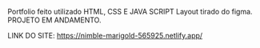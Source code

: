 Portfolio feito utilizado HTML, CSS E JAVA SCRIPT
Layout tirado do figma.
PROJETO EM ANDAMENTO.

LINK DO SITE: https://nimble-marigold-565925.netlify.app/
